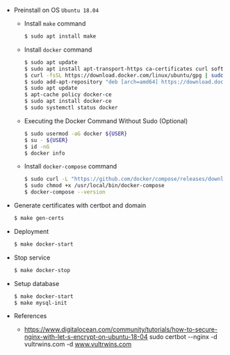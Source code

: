 * Preinstall on OS `Ubuntu 18.04`
  
  - Install `make` command
  
    ```bash
    $ sudo apt install make
    ```
  
  - Install `docker` command
  
    ```bash
    $ sudo apt update
    $ sudo apt install apt-transport-https ca-certificates curl software-properties-common
    $ curl -fsSL https://download.docker.com/linux/ubuntu/gpg | sudo apt-key add -
    $ sudo add-apt-repository "deb [arch=amd64] https://download.docker.com/linux/ubuntu bionic stable"
    $ sudo apt update
    $ apt-cache policy docker-ce
    $ sudo apt install docker-ce
    $ sudo systemctl status docker
    ```

  - Executing the Docker Command Without Sudo (Optional)

    ```bash
    $ sudo usermod -aG docker ${USER}
    $ su - ${USER}
    $ id -nG
    $ docker info
    ```
  
  - Install `docker-compose` command
  
    ```bash
    $ sudo curl -L "https://github.com/docker/compose/releases/download/1.25.4/docker-compose-$(uname -s)-$(uname -m)" -o /usr/local/bin/docker-compose
    $ sudo chmod +x /usr/local/bin/docker-compose
    $ docker-compose --version
    ```

* Generate certificates with certbot and domain
  
  ```bash
  $ make gen-certs
  ```

* Deployment

  ```bash
  $ make docker-start
  ```

* Stop service

  ```bash
  $ make docker-stop
  ```

* Setup database

  ```bash
  $ make docker-start
  $ make mysql-init
  ```

* References
  - https://www.digitalocean.com/community/tutorials/how-to-secure-nginx-with-let-s-encrypt-on-ubuntu-18-04
  sudo certbot --nginx -d vultrwins.com -d www.vultrwins.com